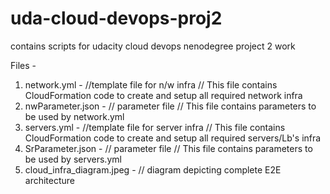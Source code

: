 # uda-cloud-devops-proj2
contains scripts for udacity cloud devops nenodegree project 2 work


Files -

1. network.yml - //template file for n/w infra // This file contains CloudFormation code to create and setup all required  network infra
2. nwParameter.json - // parameter file // This file contains parameters to be used by network.yml
3. servers.yml - //template file for server infra // This file contains CloudFormation code to create and setup all required  servers/Lb's infra
4. SrParameter.json - // parameter file // This file contains parameters to be used by servers.yml
5. cloud_infra_diagram.jpeg - // diagram depicting complete E2E architecture
